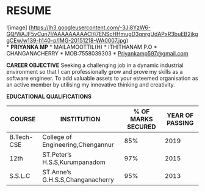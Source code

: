    # RESUME
 
  
   ![image] (https://lh3.googleusercontent.com/-3Ji8YzW6-GQ/WAJF5vCun7I/AAAAAAAAACI/j7ENScHHmugD3qnrgUdAPxR3buEB2jkggCEw/w139-h140-p/IMG-20151218-WA0007.jpg)       
                                                                                                                * **PRIYANKA MP**
                                                                                                                * MAILAMOOTTIL(H)
                                                                                                                * ITHITHANAM P.O
                                                                                                                * CHANGANACHERRY
                                                                                                                * MOB:7558039303
                                                                                                                                                                                                                                                           * Priyankamp597@gmail.com    
                                                                                                   
                                                                                                   
  **CAREER OBJECTIVE**                                                                                                                       Seeking a challenging job in a dynamic industrial environment so that I can professionally grow 
  and prove my skills as a software engineer. To add valuable assets to your esteemed organisation as an active member
  by utilising my innovative thinking and creativity.
    
    
   
   
   **EDUCATIONAL QUALIFICATIONS**
   
   COURSE    | INSTITUTION    | % OF MARKS SECURED |  YEAR OF PASSING 
------------ | -------------  | ------------------ |  --------------- 
B.Tech-CSE| College of Engineering,Chengannur | 85% | 2019
12th | ST.Peter’s  H.S.S,Kurumpanadom | 97% | 2015
S.S.L.C | ST.Anne’s  G.H.S.S,Changanacherry | 95% | 2013 


